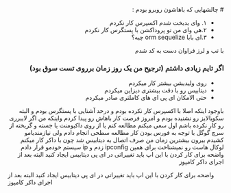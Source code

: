 <div dir="rtl">
# چالشهایی که باهاشون روبرو بودم :

<ul>
  <li>١. وای بدبخت شدم اکسپرس کار نکردم </li>
  <li>٢.هی وای من تو پروداکشن با پستگرس کار نکردم</li>
  <li>٣.ای بابا orm sequelize چیه؟ </li>
</ul>
با تب و لرز فراوان دست به کد شدم

<h3> اگر تایم زیادی داشتم (ترجیح من یک روز زمان برروی تست سوق بود)</h3>
<ul>
  <li>روی ولیدیشن بیشتر کار میکردم</li>
  <li>دیتابیس رو با دقت بیشتری دیزاین میکردم</li>
  <li>حتی الامکان ای پی ای های کاملتری صادر میکردم</li>
</ul>

باوجود اینکه اصلا با اکسپرس کار نکرده بودم و درحد آشنایی با پستگرس بودم و البته سکویالایز رو نشنیده بودم و امروز فرصت کار باهاش رو پیدا کردم
<bt/>
واینکه من اگر لایبرری رو کار نکرده باشم اول سعی مبکنم مطالعه کنم یا از روی داکیومنت یا جسته و گریخته از سرچ گوگل
<bt/>
با توجه به فورس بودن کار مطالعه سطحی انجام دادم ولی نیازمندیامو کشیدم بیرون
<bt/>
بیشترین زمان من صرف اتصال به دیتابیس شد چون با داکر کار میکنم لوکال هاست رو نمیشناخت
<bt/>
برای همین ipconfig زدم و ip سیستم خودمو قرار دادم
<bt/>
واضحه برای کار کردن با این اپ باید تغییراتی در ای پی دیتابیس ایجاد کنید البته بعد از اجرای داکر کامپوز
<bt/>


</div>
واضحه برای کار کردن با این اپ باید تغییراتی در ای پی دیتابیس ایجاد کنید البته بعد از اجرای داکر کامپوز



</div>
